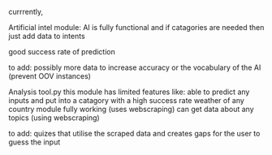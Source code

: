 currrently,

Artificial intel module:
AI is fully functional and if catagories are needed then just add data to intents

good success rate of prediction

to add:
possibly more data to increase accuracy or the vocabulary of the AI (prevent OOV instances)

Analysis tool.py
this module has limited features like:
able to predict any inputs and put into a catagory with a high success rate
weather of any country module fully working (uses webscraping)
can get data about any topics (using webscraping)

to add:
quizes that utilise the scraped data and creates gaps for the user to guess the input






